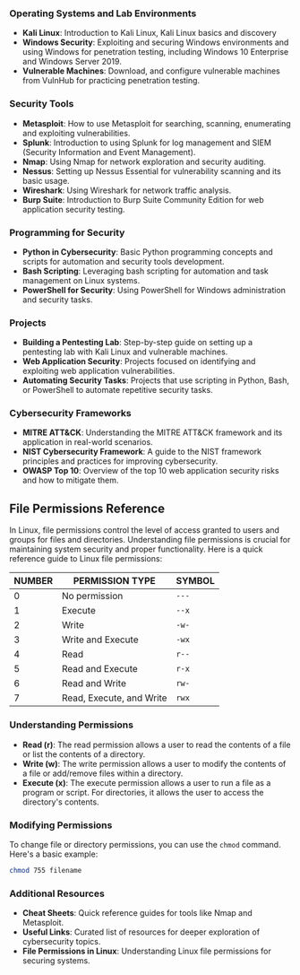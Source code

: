 ### Operating Systems and Lab Environments

- **Kali Linux**: Introduction to Kali Linux, Kali Linux basics and discovery
- **Windows Security**: Exploiting and securing Windows environments and using Windows for penetration testing, including Windows 10 Enterprise and Windows Server 2019.
- **Vulnerable Machines**: Download, and configure vulnerable machines from VulnHub for practicing penetration testing.

### Security Tools

- **Metasploit**: How to use Metasploit for searching, scanning, enumerating and exploiting vulnerabilities.
- **Splunk**: Introduction to using Splunk for log management and SIEM (Security Information and Event Management).
- **Nmap**: Using Nmap for network exploration and security auditing.
- **Nessus**: Setting up Nessus Essential for vulnerability scanning and its basic usage.
- **Wireshark**: Using Wireshark for network traffic analysis.
- **Burp Suite**: Introduction to Burp Suite Community Edition for web application security testing.

### Programming for Security

- **Python in Cybersecurity**: Basic Python programming concepts and scripts for automation and security tools development.
- **Bash Scripting**: Leveraging bash scripting for automation and task management on Linux systems.
- **PowerShell for Security**: Using PowerShell for Windows administration and security tasks.

### Projects

- **Building a Pentesting Lab**: Step-by-step guide on setting up a pentesting lab with Kali Linux and vulnerable machines.
- **Web Application Security**: Projects focused on identifying and exploiting web application vulnerabilities.
- **Automating Security Tasks**: Projects that use scripting in Python, Bash, or PowerShell to automate repetitive security tasks.

### Cybersecurity Frameworks

- **MITRE ATT&CK**: Understanding the MITRE ATT&CK framework and its application in real-world scenarios.
- **NIST Cybersecurity Framework**: A guide to the NIST framework principles and practices for improving cybersecurity.
- **OWASP Top 10**: Overview of the top 10 web application security risks and how to mitigate them.

## File Permissions Reference

In Linux, file permissions control the level of access granted to users and groups for files and directories. Understanding file permissions is crucial for maintaining system security and proper functionality. Here is a quick reference guide to Linux file permissions:

| **NUMBER** | **PERMISSION TYPE** | **SYMBOL** |
|------------|---------------------|------------|
| 0          | No permission       | `---`      |
| 1          | Execute             | `--x`      |
| 2          | Write               | `-w-`      |
| 3          | Write and Execute   | `-wx`      |
| 4          | Read                | `r--`      |
| 5          | Read and Execute    | `r-x`      |
| 6          | Read and Write      | `rw-`      |
| 7          | Read, Execute, and Write | `rwx` |

### Understanding Permissions
- **Read (r)**: The read permission allows a user to read the contents of a file or list the contents of a directory.
- **Write (w)**: The write permission allows a user to modify the contents of a file or add/remove files within a directory.
- **Execute (x)**: The execute permission allows a user to run a file as a program or script. For directories, it allows the user to access the directory's contents.

### Modifying Permissions
To change file or directory permissions, you can use the `chmod` command. Here's a basic example:

```bash
chmod 755 filename
```

### Additional Resources

- **Cheat Sheets**: Quick reference guides for tools like Nmap and Metasploit.
- **Useful Links**: Curated list of resources for deeper exploration of cybersecurity topics.
- **File Permissions in Linux**: Understanding Linux file permissions for securing systems.

